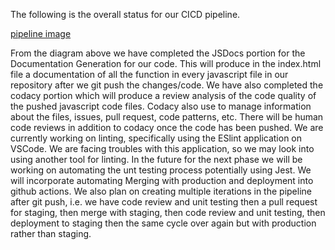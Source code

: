The following is the overall status for our CICD pipeline.

[pipeline image](/admin/cipipeline/phase1.png)

From the diagram above we have completed the JSDocs portion for the Documentation Generation for our code. This will produce in the index.html file a documentation of all the function in every javascript file in our repository after we git push the changes/code.
We have also completed the codacy portion which will produce a review analysis of the code quality of the pushed javascript code files. Codacy also use to manage information about the files, issues, pull request, code patterns, etc. There will be human code reviews in addition to codacy once the code has been pushed.
We are currently working on linting, specifically using the ESlint application on VSCode. We are facing troubles with this application, so we may look into using another tool for linting.
In the future for the next phase we will be working on automating the unt testing process potentially using Jest. We will incorporate automating Merging with production and deployment into github actions. We also plan on creating multiple iterations in the pipeline after git push, i.e. we have code review and unit testing then a pull request for staging, then merge with staging, then code review and unit testing, then deployment to staging then the same cycle over again but with production rather than staging.